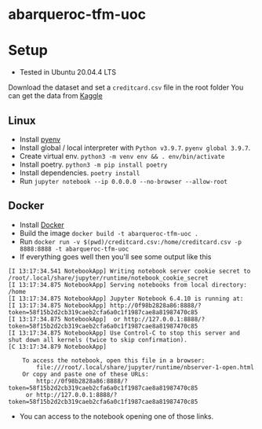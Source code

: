 # abarqueroc-tfm-uoc

# Setup
* Tested in Ubuntu 20.04.4 LTS

Download the dataset and set a `creditcard.csv` file in the root folder
You can get the data from [Kaggle](https://www.kaggle.com/datasets/mlg-ulb/creditcardfraud)

## Linux 

* Install [pyenv](https://github.com/pyenv/pyenv)
* Install global / local interpreter with `Python v3.9.7`. `pyenv global 3.9.7`.
* Create virtual env. `python3 -m venv env && . env/bin/activate`
* Install poetry. `python3 -m pip install poetry`
* Install dependencies. `poetry install`
* Run `jupyter notebook --ip 0.0.0.0 --no-browser --allow-root`

## Docker
* Install [Docker](https://docs.docker.com/engine/install/ubuntu/)
* Build the image `docker build -t abarqueroc-tfm-uoc .`
* Run `docker run -v $(pwd)/creditcard.csv:/home/creditcard.csv -p 8888:8888 -t abarqueroc-tfm-uoc`
* If everything goes well then you'll see some output like this
```
[I 13:17:34.541 NotebookApp] Writing notebook server cookie secret to /root/.local/share/jupyter/runtime/notebook_cookie_secret
[I 13:17:34.875 NotebookApp] Serving notebooks from local directory: /home
[I 13:17:34.875 NotebookApp] Jupyter Notebook 6.4.10 is running at:
[I 13:17:34.875 NotebookApp] http://0f98b2828a86:8888/?token=58f15b2d2cb319caeb2cfa6a0c1f1987cae8a81987470c85
[I 13:17:34.875 NotebookApp]  or http://127.0.0.1:8888/?token=58f15b2d2cb319caeb2cfa6a0c1f1987cae8a81987470c85
[I 13:17:34.875 NotebookApp] Use Control-C to stop this server and shut down all kernels (twice to skip confirmation).
[C 13:17:34.879 NotebookApp] 
    
    To access the notebook, open this file in a browser:
        file:///root/.local/share/jupyter/runtime/nbserver-1-open.html
    Or copy and paste one of these URLs:
        http://0f98b2828a86:8888/?token=58f15b2d2cb319caeb2cfa6a0c1f1987cae8a81987470c85
     or http://127.0.0.1:8888/?token=58f15b2d2cb319caeb2cfa6a0c1f1987cae8a81987470c85
```
* You can access to the notebook opening one of those links.
